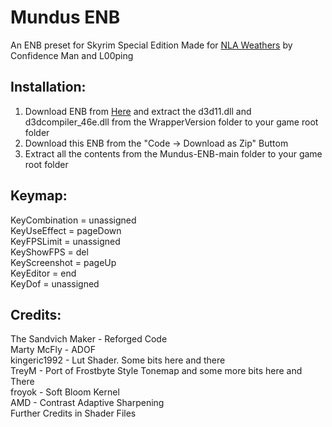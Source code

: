 # Mundus ENB
An ENB preset for Skyrim Special Edition
Made for [NLA Weathers](https://www.nexusmods.com/skyrimspecialedition/mods/77191) by Confidence Man and L00ping
  
## Installation:  
1. Download ENB from [Here](http://enbdev.com/download_mod_tesskyrimse.html) and extract the d3d11.dll and d3dcompiler_46e.dll from the WrapperVersion folder to your game root folder
2. Download this ENB from the "Code -> Download as Zip" Buttom
3. Extract all the contents from the Mundus-ENB-main folder to your game root folder
  
## Keymap:  
KeyCombination  = unassigned  
KeyUseEffect    = pageDown  
KeyFPSLimit     = unassigned  
KeyShowFPS      = del  
KeyScreenshot   = pageUp  
KeyEditor       = end  
KeyDof          = unassigned  
  
## Credits:
The Sandvich Maker - Reforged Code  
Marty McFly - ADOF  
kingeric1992 - Lut Shader. Some bits here and there  
TreyM - Port of Frostbyte Style Tonemap and some more bits here and There  
froyok - Soft Bloom Kernel  
AMD - Contrast Adaptive Sharpening  
Further Credits in Shader Files  
